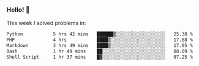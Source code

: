 ### Hello! 👋

This week I solved problems in:

<!--START_SECTION:waka-->

```txt
Python           5 hrs 42 mins   ██████▒░░░░░░░░░░░░░░░░░░   25.38 %
PHP              4 hrs           ████▒░░░░░░░░░░░░░░░░░░░░   17.88 %
Markdown         3 hrs 49 mins   ████▒░░░░░░░░░░░░░░░░░░░░   17.05 %
Bash             1 hr 49 mins    ██░░░░░░░░░░░░░░░░░░░░░░░   08.09 %
Shell Script     1 hr 37 mins    █▓░░░░░░░░░░░░░░░░░░░░░░░   07.25 %
```

<!--END_SECTION:waka-->
